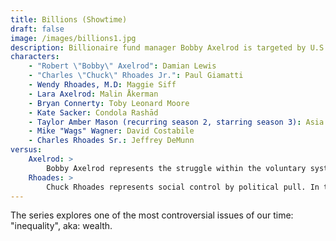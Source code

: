 ```yaml
---
title: Billions (Showtime)
draft: false
image: /images/billions1.jpg
description: Billionaire fund manager Bobby Axelrod is targeted by U.S. attorney Chuck Rhoades, who hates rich people.
characters:
    - "Robert \"Bobby\" Axelrod": Damian Lewis
    - "Charles \"Chuck\" Rhoades Jr.": Paul Giamatti
    - Wendy Rhoades, M.D: Maggie Siff
    - Lara Axelrod: Malin Åkerman
    - Bryan Connerty: Toby Leonard Moore
    - Kate Sacker: Condola Rashād 
    - Taylor Amber Mason (recurring season 2, starring season 3): Asia Kate Dillon 
    - Mike "Wags" Wagner: David Costabile
    - Charles Rhoades Sr.: Jeffrey DeMunn
versus:
    Axelrod: >
        Bobby Axelrod represents the struggle within the voluntary system of capitalist production.
    Rhoades: >
        Chuck Rhoades represents social control by political pull. In this system all wealth is taken as a given and the question is merely how to equitably distribute it.
---
```

The series explores one of the most controversial issues of our time: "inequality", aka: wealth.


 



 

